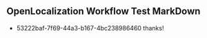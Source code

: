 ## OpenLocalization Workflow Test MarkDown
* 53222baf-7f69-44a3-b167-4bc238986460 thanks!

<!--HONumber=Jan17_HO1-->


